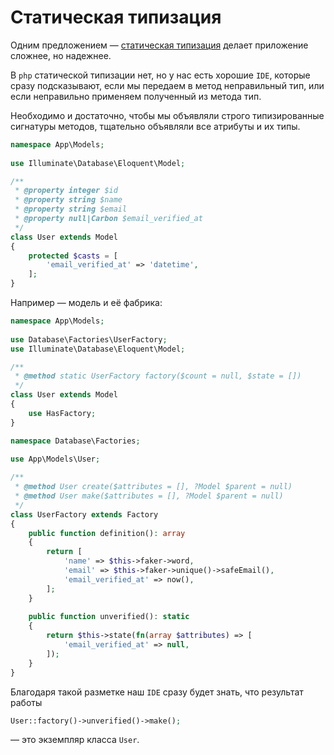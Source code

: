 # Статическая типизация

Одним предложением — [статическая типизация](https://ru.wikipedia.org/wiki/Статическая_типизация) 
делает приложение сложнее, но надежнее.

В `php` статической типизации нет, но у нас есть хорошие `IDE`, которые сразу подсказывают, если мы передаем в метод неправильный тип, 
или если неправильно применяем полученный из метода тип. 

Необходимо и достаточно, чтобы мы объявляли строго типизированные сигнатуры методов, 
тщательно объявляли все атрибуты и их типы.

```php
namespace App\Models;
 
use Illuminate\Database\Eloquent\Model;

/**
 * @property integer $id
 * @property string $name
 * @property string $email
 * @property null|Carbon $email_verified_at 
 */
class User extends Model
{
    protected $casts = [
        'email_verified_at' => 'datetime',
    ];
}
```

Например — модель и её фабрика:

```php
namespace App\Models;
 
use Database\Factories\UserFactory;
use Illuminate\Database\Eloquent\Model;

/**
 * @method static UserFactory factory($count = null, $state = [])
 */
class User extends Model
{
    use HasFactory;
}
```

```php
namespace Database\Factories;
 
use App\Models\User;

/**
 * @method User create($attributes = [], ?Model $parent = null)
 * @method User make($attributes = [], ?Model $parent = null)
 */
class UserFactory extends Factory
{
    public function definition(): array
    {
        return [
            'name' => $this->faker->word,
            'email' => $this->faker->unique()->safeEmail(),
            'email_verified_at' => now(),
        ];
    }
    
    public function unverified(): static
    {
        return $this->state(fn(array $attributes) => [
            'email_verified_at' => null,
        ]);
    }
}
```

Благодаря такой разметке наш `IDE` сразу будет знать, что результат работы

```php    
User::factory()->unverified()->make();
```

— это экземпляр класса `User`.
